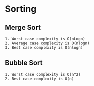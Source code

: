 # Sorting
## Merge Sort
	1. Worst case complexity is O(nLogn)
	2. Average case complexity is O(nlogn)
	3. Best case complexity is O(nlogn)

## Bubble Sort
	1. Worst case complexity is O(n^2)
	2. Best case complexity is O(n)	
